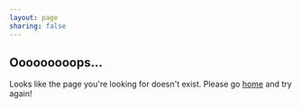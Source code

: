```yaml
---
layout: page
sharing: false
---
```


## Ooooooooops...
Looks like the page you're looking for doesn't exist. Please go [home](/) and try again!
